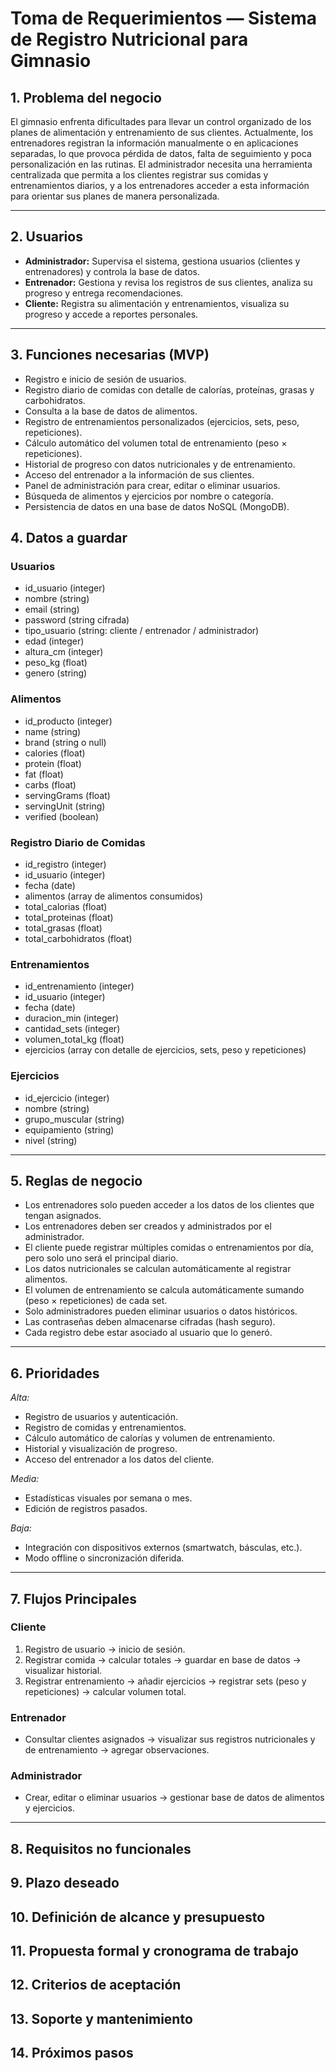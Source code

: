 # Toma de Requerimientos — Sistema de Registro Nutricional para Gimnasio

## 1. Problema del negocio

El gimnasio enfrenta dificultades para llevar un control organizado de los planes de alimentación y entrenamiento de sus clientes.
Actualmente, los entrenadores registran la información manualmente o en aplicaciones separadas, lo que provoca pérdida de datos, falta de seguimiento y poca personalización en las rutinas.
El administrador necesita una herramienta centralizada que permita a los clientes registrar sus comidas y entrenamientos diarios, y a los entrenadores acceder a esta información para orientar sus planes de manera personalizada.

---
## 2. Usuarios
- **Administrador:** Supervisa el sistema, gestiona usuarios (clientes y entrenadores) y controla la base de datos.  
- **Entrenador:** Gestiona y revisa los registros de sus clientes, analiza su progreso y entrega recomendaciones.  
- **Cliente:** Registra su alimentación y entrenamientos, visualiza su progreso y accede a reportes personales.

---
## 3. Funciones necesarias (MVP)

- Registro e inicio de sesión de usuarios.  
- Registro diario de comidas con detalle de calorías, proteínas, grasas y carbohidratos.  
- Consulta a la base de datos de alimentos.  
- Registro de entrenamientos personalizados (ejercicios, sets, peso, repeticiones).  
- Cálculo automático del volumen total de entrenamiento (peso × repeticiones).  
- Historial de progreso con datos nutricionales y de entrenamiento.  
- Acceso del entrenador a la información de sus clientes.  
- Panel de administración para crear, editar o eliminar usuarios.  
- Búsqueda de alimentos y ejercicios por nombre o categoría.  
- Persistencia de datos en una base de datos NoSQL (MongoDB).

## 4. Datos a guardar

### Usuarios
- id_usuario (integer)  
- nombre (string)  
- email (string)  
- password (string cifrada)  
- tipo_usuario (string: cliente / entrenador / administrador)  
- edad (integer)  
- altura_cm (integer)  
- peso_kg (float)  
- genero (string)

### Alimentos
- id_producto (integer)  
- name (string)  
- brand (string o null)  
- calories (float)  
- protein (float)  
- fat (float)  
- carbs (float)  
- servingGrams (float)  
- servingUnit (string)  
- verified (boolean)

### Registro Diario de Comidas
- id_registro (integer)  
- id_usuario (integer)  
- fecha (date)  
- alimentos (array de alimentos consumidos)  
- total_calorias (float)  
- total_proteinas (float)  
- total_grasas (float)  
- total_carbohidratos (float)

### Entrenamientos
- id_entrenamiento (integer)  
- id_usuario (integer)  
- fecha (date)  
- duracion_min (integer)  
- cantidad_sets (integer)  
- volumen_total_kg (float)  
- ejercicios (array con detalle de ejercicios, sets, peso y repeticiones)

### Ejercicios
- id_ejercicio (integer)  
- nombre (string)  
- grupo_muscular (string)  
- equipamiento (string)  
- nivel (string)

---
## 5. Reglas de negocio


- Los entrenadores solo pueden acceder a los datos de los clientes que tengan asignados.  
- Los entrenadores deben ser creados y administrados por el administrador.  
- El cliente puede registrar múltiples comidas o entrenamientos por día, pero solo uno será el principal diario.  
- Los datos nutricionales se calculan automáticamente al registrar alimentos.  
- El volumen de entrenamiento se calcula automáticamente sumando (peso × repeticiones) de cada set.  
- Solo administradores pueden eliminar usuarios o datos históricos.  
- Las contraseñas deben almacenarse cifradas (hash seguro).  
- Cada registro debe estar asociado al usuario que lo generó.

---

## 6. Prioridades

*Alta:*
- Registro de usuarios y autenticación.  
- Registro de comidas y entrenamientos.  
- Cálculo automático de calorías y volumen de entrenamiento.  
- Historial y visualización de progreso.  
- Acceso del entrenador a los datos del cliente.

*Media:*
- Estadísticas visuales por semana o mes.  
- Edición de registros pasados.

*Baja:*
- Integración con dispositivos externos (smartwatch, básculas, etc.).  
- Modo offline o sincronización diferida.

---
## 7. Flujos Principales

### Cliente
1. Registro de usuario → inicio de sesión.  
2. Registrar comida → calcular totales → guardar en base de datos → visualizar historial.  
3. Registrar entrenamiento → añadir ejercicios → registrar sets (peso y repeticiones) → calcular volumen total.

### Entrenador
- Consultar clientes asignados → visualizar sus registros nutricionales y de entrenamiento → agregar observaciones.

### Administrador
- Crear, editar o eliminar usuarios → gestionar base de datos de alimentos y ejercicios.

---

## 8. Requisitos no funcionales

## 9. Plazo deseado

## 10. Definición de alcance y presupuesto

## 11. Propuesta formal y cronograma de trabajo

## 12. Criterios de aceptación

## 13. Soporte y mantenimiento

## 14. Próximos pasos
